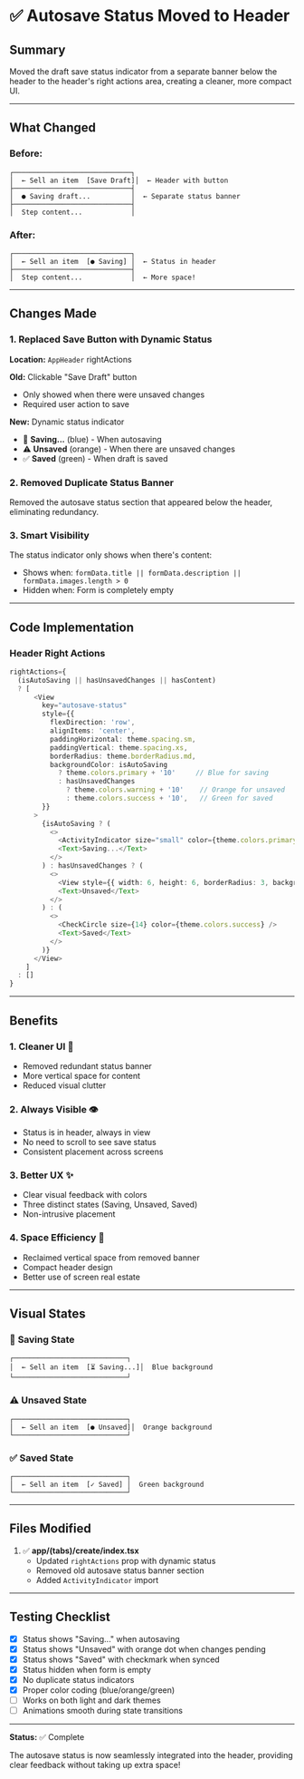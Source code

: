 # ✅ Autosave Status Moved to Header

## Summary
Moved the draft save status indicator from a separate banner below the header to the header's right actions area, creating a cleaner, more compact UI.

---

## What Changed

### **Before:**
```
┌─────────────────────────────┐
│  ← Sell an item  [Save Draft]│  ← Header with button
├─────────────────────────────┤
│  ● Saving draft...          │  ← Separate status banner
├─────────────────────────────┤
│  Step content...            │
```

### **After:**
```
┌─────────────────────────────┐
│  ← Sell an item  [● Saving] │  ← Status in header
├─────────────────────────────┤
│  Step content...            │  ← More space!
```

---

## Changes Made

### 1. **Replaced Save Button with Dynamic Status**
**Location:** `AppHeader` rightActions

**Old:** Clickable "Save Draft" button
- Only showed when there were unsaved changes
- Required user action to save

**New:** Dynamic status indicator
- 🔄 **Saving...** (blue) - When autosaving
- ⚠️ **Unsaved** (orange) - When there are unsaved changes
- ✅ **Saved** (green) - When draft is saved

### 2. **Removed Duplicate Status Banner**
Removed the autosave status section that appeared below the header, eliminating redundancy.

### 3. **Smart Visibility**
The status indicator only shows when there's content:
- Shows when: `formData.title || formData.description || formData.images.length > 0`
- Hidden when: Form is completely empty

---

## Code Implementation

### Header Right Actions
```typescript
rightActions={
  (isAutoSaving || hasUnsavedChanges || hasContent)
  ? [
      <View
        key="autosave-status"
        style={{
          flexDirection: 'row',
          alignItems: 'center',
          paddingHorizontal: theme.spacing.sm,
          paddingVertical: theme.spacing.xs,
          borderRadius: theme.borderRadius.md,
          backgroundColor: isAutoSaving 
            ? theme.colors.primary + '10'     // Blue for saving
            : hasUnsavedChanges 
              ? theme.colors.warning + '10'    // Orange for unsaved
              : theme.colors.success + '10',   // Green for saved
        }}
      >
        {isAutoSaving ? (
          <>
            <ActivityIndicator size="small" color={theme.colors.primary} />
            <Text>Saving...</Text>
          </>
        ) : hasUnsavedChanges ? (
          <>
            <View style={{ width: 6, height: 6, borderRadius: 3, backgroundColor: theme.colors.warning }} />
            <Text>Unsaved</Text>
          </>
        ) : (
          <>
            <CheckCircle size={14} color={theme.colors.success} />
            <Text>Saved</Text>
          </>
        )}
      </View>
    ]
  : []
}
```

---

## Benefits

### 1. **Cleaner UI** 🧹
- Removed redundant status banner
- More vertical space for content
- Reduced visual clutter

### 2. **Always Visible** 👁️
- Status is in header, always in view
- No need to scroll to see save status
- Consistent placement across screens

### 3. **Better UX** ✨
- Clear visual feedback with colors
- Three distinct states (Saving, Unsaved, Saved)
- Non-intrusive placement

### 4. **Space Efficiency** 📐
- Reclaimed vertical space from removed banner
- Compact header design
- Better use of screen real estate

---

## Visual States

### 🔄 **Saving State**
```
┌────────────────────────────┐
│  ← Sell an item  [⏳ Saving...]│  Blue background
└────────────────────────────┘
```

### ⚠️ **Unsaved State**
```
┌────────────────────────────┐
│  ← Sell an item  [● Unsaved]│  Orange background
└────────────────────────────┘
```

### ✅ **Saved State**
```
┌────────────────────────────┐
│  ← Sell an item  [✓ Saved] │  Green background
└────────────────────────────┘
```

---

## Files Modified

1. ✅ **app/(tabs)/create/index.tsx**
   - Updated `rightActions` prop with dynamic status
   - Removed old autosave status banner section
   - Added `ActivityIndicator` import

---

## Testing Checklist

- [x] Status shows "Saving..." when autosaving
- [x] Status shows "Unsaved" with orange dot when changes pending
- [x] Status shows "Saved" with checkmark when synced
- [x] Status hidden when form is empty
- [x] No duplicate status indicators
- [x] Proper color coding (blue/orange/green)
- [ ] Works on both light and dark themes
- [ ] Animations smooth during state transitions

---

**Status:** ✅ Complete

The autosave status is now seamlessly integrated into the header, providing clear feedback without taking up extra space!

